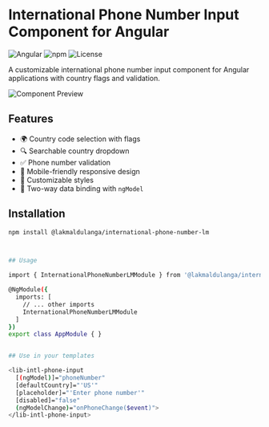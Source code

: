 # International Phone Number Input Component for Angular

![Angular](https://img.shields.io/badge/Angular-18+-red.svg)
![npm](https://img.shields.io/npm/v/@lakmaldulanga/international-phone-number-lm)
![License](https://img.shields.io/badge/License-MIT-blue.svg)

A customizable international phone number input component for Angular applications with country flags and validation.

![Component Preview](https://via.placeholder.com/300x100?text=Phone+Input+Preview)

## Features

- 🌍 Country code selection with flags
- 🔍 Searchable country dropdown
- ✅ Phone number validation
- 📱 Mobile-friendly responsive design
- 🎨 Customizable styles
- 🔄 Two-way data binding with `ngModel`

## Installation

```bash
npm install @lakmaldulanga/international-phone-number-lm



## Usage

import { InternationalPhoneNumberLMModule } from '@lakmaldulanga/international-phone-number-lm';

@NgModule({
  imports: [
    // ... other imports
    InternationalPhoneNumberLMModule
  ]
})
export class AppModule { }


## Use in your templates

<lib-intl-phone-input
  [(ngModel)]="phoneNumber"
  [defaultCountry]="'US'"
  [placeholder]="'Enter phone number'"
  [disabled]="false"
  (ngModelChange)="onPhoneChange($event)">
</lib-intl-phone-input>

